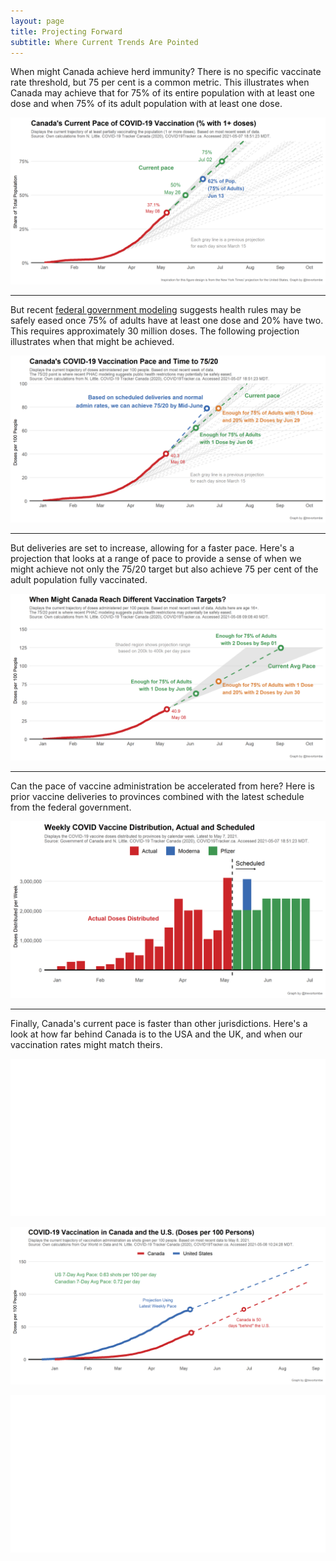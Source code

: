 ```yaml
---
layout: page
title: Projecting Forward
subtitle: Where Current Trends Are Pointed
---
```


When might Canada achieve herd immunity? There is no specific vaccinate rate threshold, but 75 per cent is a common metric. This illustrates when Canada may achieve that for 75% of its entire population with at least one dose and when 75% of its adult population with at least one dose.

![](Plots/pace_national_projection2.png)

---

But recent [federal government modeling](https://www.canada.ca/content/dam/phac-aspc/documents/services/diseases-maladies/coronavirus-disease-covid-19/epidemiological-economic-research-data/update-covid-19-canada-epidemiology-modelling-20210423-en.pdf) suggests health rules may be safely eased once 75% of adults have at least one dose and 20% have two. This requires approximately 30 million doses. The following projection illustrates when that might be achieved.

![](Plots/pace_national_projection_7520.png)

---

But deliveries are set to increase, allowing for a faster pace. Here's a projection that looks at a range of pace to provide a sense of when we might achieve not only the 75/20 target but also achieve 75 per cent of the adult population fully vaccinated.

![](Plots/pace_national_projection_set_paces.png)

---

Can the pace of vaccine administration be accelerated from here? Here is prior vaccine deliveries to provinces combined with the latest schedule from the federal government. 

![](Plots/pace_national_doses.png)

---

Finally, Canada's current pace is faster than other jurisdictions. Here's a look at how far behind Canada is to the USA and the UK, and when our vaccination rates might match theirs.

![](Plots/pace_cdn_usa_projection.png)

![](Plots/pace_cdn_usa_projection_doses.png)

![](Plots/pace_cdn_uk_projection.png)
